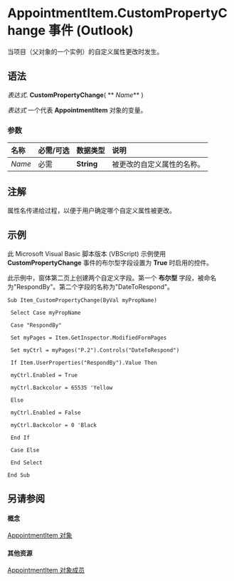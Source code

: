 
# AppointmentItem.CustomPropertyChange 事件 (Outlook)

当项目（父对象的一个实例）的自定义属性更改时发生。


## 语法

 _表达式_. **CustomPropertyChange**( ** _Name_** )

 _表达式_ 一个代表 **AppointmentItem** 对象的变量。


### 参数



|**名称**|**必需/可选**|**数据类型**|**说明**|
|:-----|:-----|:-----|:-----|
| _Name_|必需|**String**|被更改的自定义属性的名称。|

## 注解

属性名传递给过程，以便于用户确定哪个自定义属性被更改。


## 示例

此 Microsoft Visual Basic 脚本版本 (VBScript) 示例使用 **CustomPropertyChange** 事件的布尔型字段设置为 **True** 时启用的控件。

此示例中，窗体第二页上创建两个自定义字段。第一个 **布尔型** 字段，被命名为"RespondBy"。第二个字段的名称为"DateToRespond"。




```
Sub Item_CustomPropertyChange(ByVal myPropName) 
 
 Select Case myPropName 
 
 Case "RespondBy" 
 
 Set myPages = Item.GetInspector.ModifiedFormPages 
 
 Set myCtrl = myPages("P.2").Controls("DateToRespond") 
 
 If Item.UserProperties("RespondBy").Value Then 
 
 myCtrl.Enabled = True 
 
 myCtrl.Backcolor = 65535 'Yellow 
 
 Else 
 
 myCtrl.Enabled = False 
 
 myCtrl.Backcolor = 0 'Black 
 
 End If 
 
 Case Else 
 
 End Select 
 
End Sub
```


## 另请参阅


#### 概念


[AppointmentItem 对象](204a409d-654e-27aa-643a-8344c631b82d.md)
#### 其他资源


[AppointmentItem 对象成员](c72c459d-6d3c-7a05-aa4a-b1b767ddc0b2.md)